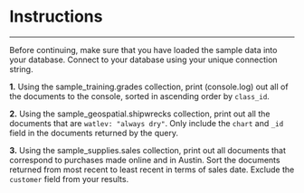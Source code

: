 # Instructions  

---

Before continuing, make sure that you have loaded
the sample data into your database.
Connect to your database using your unique 
connection string.

**1.** Using the sample_training.grades collection, 
print (console.log) out all of the documents to the console, sorted
in ascending order by `class_id`.

**2.** Using the sample_geospatial.shipwrecks collection,
print out all the documents that are `watlev: "always dry"`.
Only include the `chart` and `_id` field in the documents
returned by the query.

**3.** Using the sample_supplies.sales collection, print out 
all documents that correspond to purchases made online and 
in Austin. Sort the documents returned from most recent
to least recent in terms of sales date. Exclude the
`customer` field from your results.
